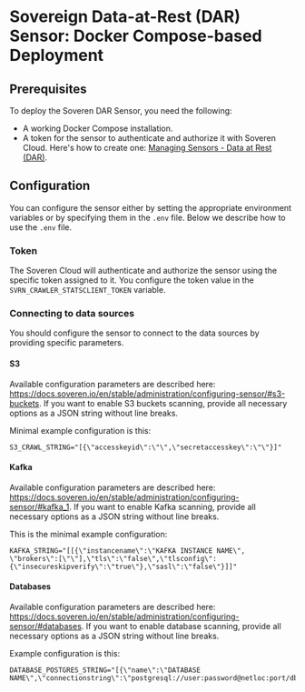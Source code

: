 # Sovereign Data-at-Rest (DAR) Sensor: Docker Compose-based Deployment

## Prerequisites

To deploy the Soveren DAR Sensor, you need the following:
* A working Docker Compose installation.
* A token for the sensor to authenticate and authorize it with Soveren Cloud. Here's how to create one: [Managing Sensors - Data at Rest (DAR)](https://docs.soveren.io/en/stable/administration/managing-sensors/#data-at-rest-dar).

## Configuration

You can configure the sensor either by setting the appropriate environment variables or by specifying them in the `.env` file. Below we describe how to use the `.env` file.

### Token

The Soveren Cloud will authenticate and authorize the sensor using the specific token assigned to it.
You configure the token value in the `SVRN_CRAWLER_STATSCLIENT_TOKEN` variable.

### Connecting to data sources 

You should configure the sensor to connect to the data sources by providing specific parameters.

#### S3

Available configuration parameters are described here: https://docs.soveren.io/en/stable/administration/configuring-sensor/#s3-buckets. If you want to enable S3 buckets scanning, provide all necessary options as a JSON string without line breaks.

Minimal example configuration is this:

```dotenv
S3_CRAWL_STRING="[{\"accesskeyid\":\"\",\"secretaccesskey\":\"\"}]"
```

#### Kafka

Available configuration parameters are described here: https://docs.soveren.io/en/stable/administration/configuring-sensor/#kafka_1. If you want to enable Kafka scanning, provide all necessary options as a JSON string without line breaks.

This is the minimal example configuration:

```dotenv
KAFKA_STRING="[[{\"instancename\":\"KAFKA INSTANCE NAME\", \"brokers\":[\"\"],\"tls\":\"false\",\"tlsconfig\":{\"insecureskipverify\":\"true\"},\"sasl\":\"false\"}]]"
```

#### Databases

Available configuration parameters are described here: https://docs.soveren.io/en/stable/administration/configuring-sensor/#databases. If you want to enable database scanning, provide all necessary options as a JSON string without line breaks.

Example configuration is this:

```dotenv
DATABASE_POSTGRES_STRING="[{\"name\":\"DATABASE NAME\",\"connectionstring\":\"postgresql://user:password@netloc:port/dbname\"}]"
```
